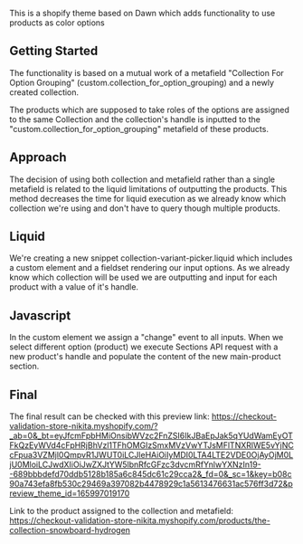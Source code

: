This is a shopify theme based on Dawn which adds functionality to use products as color options

## Getting Started

The functionality is based on a mutual work of a metafield "Collection For Option Grouping" (custom.collection_for_option_grouping) and a
newly created collection.

The products which are supposed to take roles of the options are assigned to the same Collection and the collection's handle is inputted to the
"custom.collection_for_option_grouping" metafield of these products.

## Approach

The decision of using both collection and metafield rather than a single metafield is related to the liquid limitations of outputting the products. This method decreases the time for liquid execution as we already know which collection we're using and don't have to query though multiple products.

## Liquid

We're creating a new snippet collection-variant-picker.liquid which includes a custom element and a fieldset rendering our input options. As we already know which collection will be used we are outputting and input for each product with a value of it's handle.

## Javascript

In the custom element we assign a "change" event to all inputs. When we select different option (product) we execute Sections API request with a new product's handle and populate the content of the new main-product section.

## Final

The final result can be checked with this preview link: https://checkout-validation-store-nikita.myshopify.com/?_ab=0&_bt=eyJfcmFpbHMiOnsibWVzc2FnZSI6IkJBaEpJak5qYUdWamEyOTFkQzEyWVd4cFpHRjBhVzl1TFhOMGIzSmxMVzVwYTJsMFlTNXRlWE5vYjNCcFpua3VZMjl0QmpvR1JWUT0iLCJleHAiOiIyMDI0LTA4LTE2VDE0OjAyOjM0LjU0MloiLCJwdXIiOiJwZXJtYW5lbnRfcGFzc3dvcmRfYnlwYXNzIn19--689bbbdefd70ddb5128b185a6c845dc61c29cca2&_fd=0&_sc=1&key=b08c90a743efa8fb530c29469a397082b4478929c1a5613476631ac576ff3d72&preview_theme_id=165997019170

Link to the product assigned to the collection and metafield: https://checkout-validation-store-nikita.myshopify.com/products/the-collection-snowboard-hydrogen
